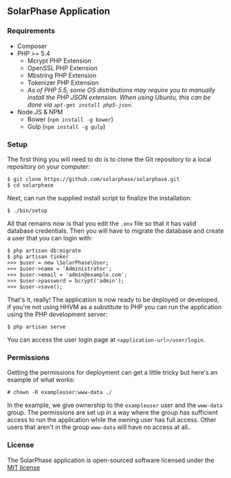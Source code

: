 ## SolarPhase Application

### Requirements

* Composer
* PHP >= 5.4
  * Mcrypt PHP Extension
  * OpenSSL PHP Extension
  * Mbstring PHP Extension
  * Tokenizer PHP Extension
  * _As of PHP 5.5, some OS distributions may require you to manually install
the PHP JSON extension. When using Ubuntu, this can be done via `apt-get install
php5-json`._
* Node.JS & NPM
  * Bower (`npm install -g bower`)
  * Gulp (`npm install -g gulp`)

### Setup

The first thing you will need to do is to clone the Git repository to a local
repository on your computer:

    $ git clone https://github.com/solarphase/solarphase.git
    $ cd solarphase

Next, can run the supplied install script to finalize the installation:

    $ ./bin/setup

All that remains now is that you edit the `.env` file so that it has valid
database credentials. Then you will have to migrate the database and create a
user that you can login with:

    $ php artisan db:migrate
    $ php artisan tinker
    >>> $user = new \SolarPhase\User;
    >>> $user->name = 'Administrator';
    >>> $user->email = 'admin@example.com';
    >>> $user->password = bcrypt('admin');
    >>> $user->save();

That's it, really! The application is now ready to be deployed or developed, if
you're not using HHVM as a substitute to PHP you can run the application using
the PHP development server:

    $ php artisan serve

You can access the user login page at `<application-url>/user/login`.

### Permissions

Getting the permissions for deployment can get a little tricky but here's an
example of what works:

    # chown -R exampleuser:www-data ./

In the example, we give ownership to the `exampleuser` user and the `www-data`
group. The permissions are set up in a way where the group has sufficient access
to run the application while the owning user has full access. Other users that
aren't in the group `www-data` will have no access at all..

### License

The SolarPhase application is open-sourced software licensed under the
[MIT license](http://opensource.org/licenses/MIT)
